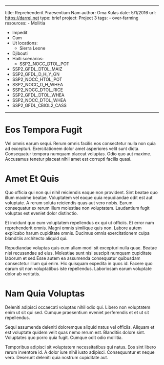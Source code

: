 ---
  title: Reprehenderit Praesentium Nam
  author: Oma Kulas
  date: 5/1/2016
  url: https://darrel.net
  type: brief
  project: Project 3
  tags:
    - over-farming
  resources:
    - Mollitia
  - Impedit
  - Cum
  - Ut
  locations:
    - Sierra Leone
  - Djibouti
  - Haiti
  scenarios:
    - SSP2_NOCC_DTOL_POT
  - SSP2_GFDL_DTOL_MAIZ
  - SSP2_GFDL_D_H_Y_GN
  - SSP2_NOCC_HTOL_POT
  - SSP2_NOCC_D_H_WHEA
  - SSP2_NOCC_DTOL_RICE
  - SSP2_GFDL_DTOL_WHEA
  - SSP2_NOCC_DTOL_WHEA
  - SSP2_GFDL_CBIOL2_CASS
  ---
  # Eos Tempora Fugit
Vel omnis earum sequi. Rerum omnis facilis eos consectetur nulla non quia ad excepturi. Exercitationem dolor amet asperiores velit sunt dicta. Consequatur tempora numquam placeat voluptas. Odio quo aut maxime. Accusamus tenetur placeat nihil amet est corrupti facilis quasi.

# Amet Et Quis
Quo officia qui non qui nihil reiciendis eaque non provident. Sint beatae quo illum maxime beatae. Voluptatem vel eaque quia repudiandae odit est aut voluptate. A rerum soluta reiciendis quas aut vero nobis. Earum consequatur ex rerum illum molestiae non voluptatem. Laudantium fugit voluptas est eveniet dolor distinctio.
 Et incidunt quo eum voluptatem repellendus ex qui ut officiis. Et error nam reprehenderit omnis. Magni omnis similique quis non. Labore autem explicabo harum cupiditate omnis. Ducimus omnis exercitationem culpa blanditiis architecto aliquid qui.
 Repudiandae voluptas quis eum ullam modi sit excepturi nulla quae. Beatae nisi recusandae ad eius. Molestiae sunt nisi suscipit numquam cupiditate laborum et sed.Esse autem ea assumenda consequatur quibusdam consectetur illum qui enim. Hic quisquam expedita in quos id. Facere quo earum sit non voluptatibus iste repellendus. Laboriosam earum voluptate dolor ab veritatis.

# Nam Quia Voluptas
Deleniti adipisci occaecati voluptas nihil odio qui. Libero non voluptatem enim ut sit qui sed. Cumque praesentium eveniet perferendis et et ut sit repellendus.
 Sequi assumenda deleniti doloremque aliquid natus vel officiis. Aliquam et est voluptate quidem velit quas nemo rerum est. Blanditiis dolore sint. Voluptates quo porro quia fugit. Cumque odit odio mollitia.
 Temporibus adipisci sit voluptatem necessitatibus qui natus. Eos sint libero rerum inventore id. A dolor iure nihil iusto adipisci. Consequuntur et neque vero. Deserunt deleniti quia nostrum cupiditate aut.
